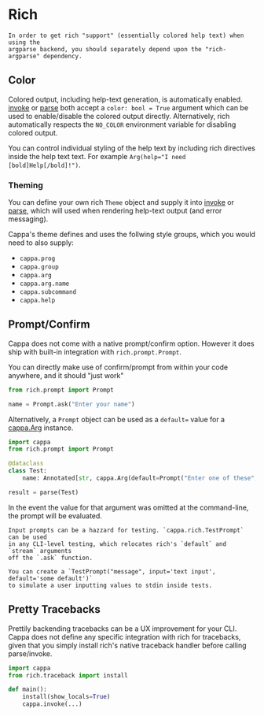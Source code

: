 # Rich

```{note}
In order to get rich "support" (essentially colored help text) when using the
argparse backend, you should separately depend upon the "rich-argparse" dependency.
```

## Color

Colored output, including help-text generation, is automatically enabled.
[invoke](cappa.invoke) or [parse](cappa.parse) both accept a
`color: bool = True` argument which can be used to enable/disable the colored
output directly. Alternatively, rich automatically respects the `NO_COLOR`
environment variable for disabling colored output.

You can control individual styling of the help text by including rich directives
inside the help text text. For example `Arg(help="I need [bold]Help[/bold]!")`.

### Theming

You can define your own rich `Theme` object and supply it into
[invoke](cappa.invoke) or [parse](cappa.parse), which will used when rendering
help-text output (and error messaging).

Cappa's theme defines and uses the follwing style groups, which you would need
to also supply:

- `cappa.prog`
- `cappa.group`
- `cappa.arg`
- `cappa.arg.name`
- `cappa.subcommand`
- `cappa.help`

## Prompt/Confirm

Cappa does not come with a native prompt/confirm option. However it does ship
with built-in integration with `rich.prompt.Prompt`.

You can directly make use of confirm/prompt from within your code anywhere, and
it should "just work"

```python
from rich.prompt import Prompt

name = Prompt.ask("Enter your name")
```

Alternatively, a `Prompt` object can be used as a `default=` value for a
[cappa.Arg](cappa.Arg) instance.

```python
import cappa
from rich.prompt import Prompt

@dataclass
class Test:
    name: Annotated[str, cappa.Arg(default=Prompt("Enter one of these", choices=['one', 'two', 'three']))]

result = parse(Test)
```

In the event the value for that argument was omitted at the command-line, the
prompt will be evaluated.

```{note}
Input prompts can be a hazzard for testing. `cappa.rich.TestPrompt` can be used
in any CLI-level testing, which relocates rich's `default` and `stream` arguments
off the `.ask` function.

You can create a `TestPrompt("message", input='text input', default='some default')`
to simulate a user inputting values to stdin inside tests.
```

## Pretty Tracebacks

Prettily backending tracebacks can be a UX improvement for your CLI. Cappa does
not define any specific integration with rich for tracebacks, given that you
simply install rich's native traceback handler before calling parse/invoke.

```python
import cappa
from rich.traceback import install

def main():
    install(show_locals=True)
    cappa.invoke(...)
```
